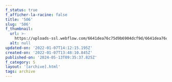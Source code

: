 ```yaml
---
f_status: true
f_afficher-la-racine: false
title: '506'
slug: '506'
f_thumbnail:
  url: >-
    https://uploads-ssl.webflow.com/6641dea76c75d9b6904dcf9d/6641dea76c75d9b6904dd375_506.jpg
  alt: null
updated-on: '2022-01-07T14:12:15.195Z'
created-on: '2022-01-07T13:48:10.845Z'
published-on: '2024-05-13T09:35:37.825Z'
f_category: S
layout: '[archive].html'
tags: archive
---
```



